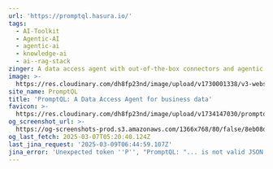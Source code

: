 ```yaml
---
url: 'https://promptql.hasura.io/'
tags:
  - AI-Toolkit
  - Agentic-AI
  - agentic-ai
  - knowledge-ai
  - ai--rag-stack
zinger: A data access agent with out-of-the-box connectors and agentic query planning.
image: >-
  https://res.cloudinary.com/dh8fp23nd/image/upload/v1730001338/v3-website/prompt-ql/promptql-og_nixyob.png
site_name: PromptQL
title: 'PromptQL: A Data Access Agent for business data'
favicon: >-
  https://res.cloudinary.com/dh8fp23nd/image/upload/v1734147030/promptql/favicon_dl9ln5.png
og_screenshot_url: >-
  https://og-screenshots-prod.s3.amazonaws.com/1366x768/80/false/8eb08d85976924d7fe37f760a4f2ed816600886ada15028ebaf5996e78f4caee.jpeg
og_last_fetch: 2025-03-07T05:20:40.124Z
last_jina_request: '2025-03-09T06:44:59.107Z'
jina_error: 'Unexpected token ''P'', "PromptQL: "... is not valid JSON'
---
```


